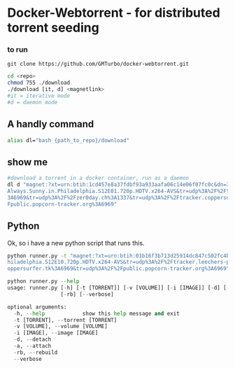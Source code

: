 # Docker-Webtorrent - for distributed torrent seeding

### to run
```git clone https://github.com/GMTurbo/docker-webtorrent.git```
```sh
cd <repo>
chmod 755 ./download
./download [it, d] <magnetlink>
#it = iterative mode
#d = daemon mode
```
## A handly command
```bash
alias dl="bash {path_to_repo}/download"
```

## show me
```bash
#download a torrent in a docker container, run as a daemon
dl d "magnet:?xt=urn:btih:1cd457e8a37fdbf93a933aafa06c14e06f07fc0c&dn=Its.
Always.Sunny.in.Philadelphia.S12E01.720p.HDTV.x264-AVS&tr=udp%3A%2F%2Ftracker.leechers-paradise.org%
3A6969&tr=udp%3A%2F%2Fzer0day.ch%3A1337&tr=udp%3A%2F%2Ftracker.coppersurfer.tk%3A6969&tr=udp%3A%2F%2
Fpublic.popcorn-tracker.org%3A6969"
```

Python
-
Ok, so i have a new python script that runs this.
```bash
python runner.py -t "magnet:?xt=urn:btih:01b16f3b713d25914dc847c502fc4b6afbad9950&dn=Its.Always.Sunny.in.P
hiladelphia.S12E10.720p.HDTV.x264-AVS&tr=udp%3A%2F%2Ftracker.leechers-paradise.org%3A6969&tr=udp%3A%2F%2Fzer0day.ch%3A1337&tr=udp%3A%2F%2Ftracker.c
oppersurfer.tk%3A6969&tr=udp%3A%2F%2Fpublic.popcorn-tracker.org%3A6969" --verbose --rebuild
```

```python
python runner.py --help                                          
usage: runner.py [-h] [-t [TORRENT]] [-v [VOLUME]] [-i [IMAGE]] [-d] [-a]
                 [-rb] [--verbose]

optional arguments:
  -h, --help            show this help message and exit
  -t [TORRENT], --torrent [TORRENT]
  -v [VOLUME], --volume [VOLUME]
  -i [IMAGE], --image [IMAGE]
  -d, --detach
  -a, --attach
  -rb, --rebuild
  --verbose
```

